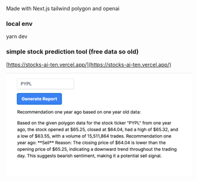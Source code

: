 Made with Next.js tailwind polygon and openai

### local env

yarn dev

### simple stock prediction tool (free data so old)

[https://stocks-ai-ten.vercel.app/](https://stocks-ai-ten.vercel.app/)

![alt text](Screenshot.png "screenshot")